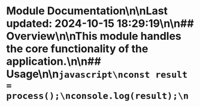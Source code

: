 # Module Documentation\n\nLast updated: 2024-10-15 18:29:19\n\n## Overview\n\nThis module handles the core functionality of the application.\n\n## Usage\n\n```javascript\nconst result = process();\nconsole.log(result);\n```

